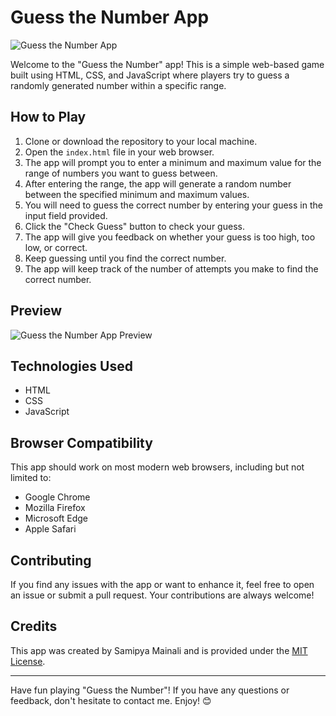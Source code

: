 # Guess the Number App

![Guess the Number App](https://previews.dropbox.com/p/thumb/AB9iL_GCO_T--AcGFBbFhzCZH-bIow9VzxAGuzgqMDb-9bb_18ZAiAZDr7I8gusbufOsP-I-x2WSHJoYJlTrL9YPFRNmFV72F5-hu2xQA2t8sYdb7SmKroxrIX3ymxunpHl8JBN_0SiRT5nOZr4rdjw6LZiKuAr05Q9itrCM5ISY-zpH1wFjbsa6qJlSkh5rMy0WHa3qQxX5m2S4Xk2WMOXxeT9lJj0xfdTRdOFx6arxbMQOQA6McbSsxOkT4ugI8n3KPkwEneQzbiAVrcH9-kPigrrtoPU3D3tXy43ki-P051xy9U1-N00fanw9Ah6e2XcO3kZywuN4FjVDsZ3Uzusz/p.png)

Welcome to the "Guess the Number" app! This is a simple web-based game built using HTML, CSS, and JavaScript where players try to guess a randomly generated number within a specific range.

## How to Play

1. Clone or download the repository to your local machine.
2. Open the `index.html` file in your web browser.
3. The app will prompt you to enter a minimum and maximum value for the range of numbers you want to guess between.
4. After entering the range, the app will generate a random number between the specified minimum and maximum values.
5. You will need to guess the correct number by entering your guess in the input field provided.
6. Click the "Check Guess" button to check your guess.
7. The app will give you feedback on whether your guess is too high, too low, or correct.
8. Keep guessing until you find the correct number.
9. The app will keep track of the number of attempts you make to find the correct number.

## Preview

![Guess the Number App Preview](app_preview.gif)

## Technologies Used

- HTML
- CSS
- JavaScript

## Browser Compatibility

This app should work on most modern web browsers, including but not limited to:

- Google Chrome
- Mozilla Firefox
- Microsoft Edge
- Apple Safari

## Contributing

If you find any issues with the app or want to enhance it, feel free to open an issue or submit a pull request. Your contributions are always welcome!

## Credits

This app was created by Samipya Mainali and is provided under the [MIT License](LICENSE).

---

Have fun playing "Guess the Number"! If you have any questions or feedback, don't hesitate to contact me. Enjoy! 😊

